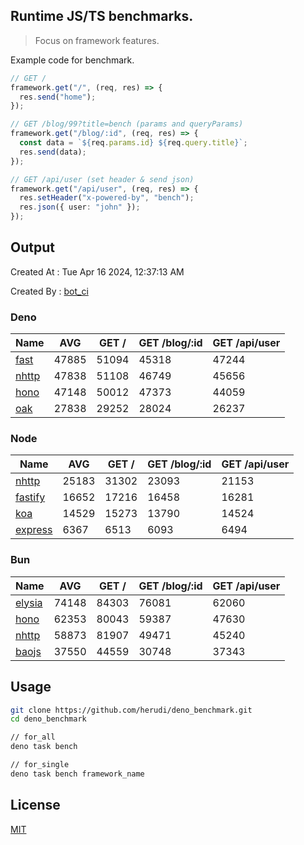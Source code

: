 ## Runtime JS/TS benchmarks.

> Focus on framework features.

Example code for benchmark.
```ts
// GET /
framework.get("/", (req, res) => {
  res.send("home");
});

// GET /blog/99?title=bench (params and queryParams)
framework.get("/blog/:id", (req, res) => {
  const data = `${req.params.id} ${req.query.title}`;
  res.send(data);
});

// GET /api/user (set header & send json)
framework.get("/api/user", (req, res) => {
  res.setHeader("x-powered-by", "bench");
  res.json({ user: "john" });
});
```

## Output
Created At : Tue Apr 16 2024, 12:37:13 AM

Created By : [bot_ci](https://github.com/herudi/deno_benchmarks/commits?author=github-actions%5Bbot%5D)


### Deno
|Name|AVG|GET /|GET /blog/:id|GET /api/user|
|----|----|----|----|----|
|[fast](https://github.com/danteissaias/fast)|47885|51094|45318|47244|
|[nhttp](https://github.com/nhttp/nhttp)|47838|51108|46749|45656|
|[hono](https://github.com/honojs/hono)|47148|50012|47373|44059|
|[oak](https://github.com/oakserver/oak)|27838|29252|28024|26237|
  


### Node
|Name|AVG|GET /|GET /blog/:id|GET /api/user|
|----|----|----|----|----|
|[nhttp](https://github.com/nhttp/nhttp)|25183|31302|23093|21153|
|[fastify](https://github.com/fastify/fastify)|16652|17216|16458|16281|
|[koa](https://github.com/koajs/koa)|14529|15273|13790|14524|
|[express](https://github.com/expressjs/express)|6367|6513|6093|6494|
  


### Bun
|Name|AVG|GET /|GET /blog/:id|GET /api/user|
|----|----|----|----|----|
|[elysia](https://github.com/elysiajs/elysia)|74148|84303|76081|62060|
|[hono](https://github.com/honojs/hono)|62353|80043|59387|47630|
|[nhttp](https://github.com/nhttp/nhttp)|58873|81907|49471|45240|
|[baojs](https://github.com/mattreid1/baojs)|37550|44559|30748|37343|
  



## Usage

```bash
git clone https://github.com/herudi/deno_benchmark.git
cd deno_benchmark

// for_all
deno task bench

// for_single
deno task bench framework_name
```

## License

[MIT](LICENSE)

